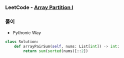 ### LeetCode - [Array Partition I](https://leetcode.com/problems/array-partition-i)

### 풀이

* Pythonic Way

```Python
class Solution:
    def arrayPairSum(self, nums: List[int]) -> int:
        return sum(sorted(nums)[::2])
```

